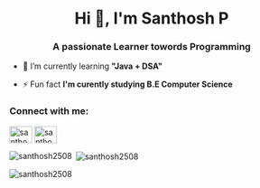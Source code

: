 <h1 align="center">Hi 👋, I'm Santhosh P</h1>
<h3 align="center">A passionate Learner towords Programming</h3>

- 🌱 I’m currently learning **"Java + DSA"**

- ⚡ Fun fact **I'm curently studying B.E Computer Science**

<h3 align="left">Connect with me:</h3>
<p align="left">
<a href="https://twitter.com/santhosh_2508" target="blank"><img align="center" src="https://raw.githubusercontent.com/rahuldkjain/github-profile-readme-generator/master/src/images/icons/Social/twitter.svg" alt="santhosh_2508" height="30" width="40" /></a>
<a href="https://instagram.com/santhosh_2508" target="blank"><img align="center" src="https://raw.githubusercontent.com/rahuldkjain/github-profile-readme-generator/master/src/images/icons/Social/instagram.svg" alt="santhosh_2508" height="30" width="40" /></a>
</p>

<p><img align="left" src="https://github-readme-stats.vercel.app/api/top-langs?username=santhosh2508&show_icons=true&locale=en&layout=compact&theme=chartreuse-dark" alt="santhosh2508" /></p>


<p>&nbsp;<img align="center" src="https://github-readme-stats.vercel.app/api?username=santhosh2508&show_icons=true&locale=en&theme=tokyonight" alt="santhosh2508" /></p>


<p><img align="center" src="https://github-readme-streak-stats.herokuapp.com/?user=santhosh2508&theme=tokyonight" alt="santhosh2508" /></p>
